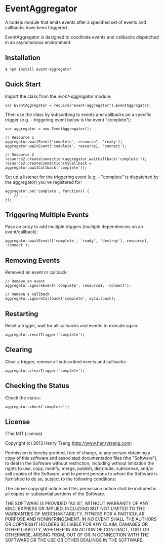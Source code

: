 EventAggregator
================

A nodejs module that emits events after a specified set of events and callbacks have been triggered.  

EventAggregator is designed to coodinate events and callbacks dispatched in an asynchonous environment.  

## Installation

	$ npm install event-aggregator
    
## Quick Start

Import the class from the *event-aggregator* module:

	var EventAggregator = require('event-aggregator').EventAggregator;

Then use the class by subscribing to events and callbacks on a specific trigger (e.g. - triggering event below is the event "complete"):

	var aggregator = new EventAggregator();
	
	// Resource 1
	aggregator.waitEvent('complete', resource1, 'ready');
	aggregator.waitEvent('complete', resource1, 'connect');
	
	// Resource 2
	resource2.createConnection(aggregator.waitCallback('complete'));
	resource2.createConnection(myCallback = aggregator.waitCallback('complete'));
	
Set up a listener for the triggering event (e.g. - "complete" is dispatched by the aggregator) you've registered for:
	
	aggregator.on('complete', function() {
		// ...
	});
	
## Triggering Multiple Events

Pass an array to add multiple triggers (multiple dependencies on an event/callback):

	aggregator.waitEvent(['complete', 'ready', 'destroy'], resource1, 'connect');

## Removing Events

Removed an event or callback:
	
	// Remove an event
	aggregator.ignoreEvent('complete', resource1, 'connect');
	
	// Remove a callback
	aggregator.ignoreCallback('complete', myCallback);

## Restarting

Reset a trigger, wait for all callbacks and events to execute again:

	aggregator.resetTrigger('complete');

## Clearing

Clear a trigger, remove all subscribed events and callbacks:
	
	aggregator.clearTrigger('complete');
	
## Checking the Status
	
Check the status:

	aggregator.check('complete');
	

## License

(The MIT License)

Copyright (c) 2013 Henry Tseng (http://www.henrytseng.com)

Permission is hereby granted, free of charge, to any person obtaining a copy of this software and associated documentation files (the "Software"), to deal in the Software without restriction, including without limitation the rights to use, copy, modify, merge, publish, distribute, sublicense, and/or sell copies of the Software, and to permit persons to whom the Software is furnished to do so, subject to the following conditions:

The above copyright notice and this permission notice shall be included in all copies or substantial portions of the Software.

THE SOFTWARE IS PROVIDED "AS IS", WITHOUT WARRANTY OF ANY KIND, EXPRESS OR IMPLIED, INCLUDING BUT NOT LIMITED TO THE WARRANTIES OF MERCHANTABILITY, FITNESS FOR A PARTICULAR PURPOSE AND NONINFRINGEMENT. IN NO EVENT SHALL THE AUTHORS OR COPYRIGHT HOLDERS BE LIABLE FOR ANY CLAIM, DAMAGES OR OTHER LIABILITY, WHETHER IN AN ACTION OF CONTRACT, TORT OR OTHERWISE, ARISING FROM, OUT OF OR IN CONNECTION WITH THE SOFTWARE OR THE USE OR OTHER DEALINGS IN THE SOFTWARE.